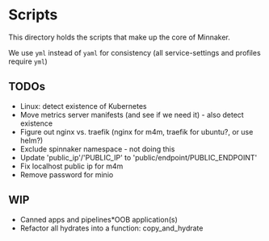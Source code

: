 # Scripts

This directory holds the scripts that make up the core of Minnaker.

We use `yml` instead of `yaml` for consistency (all service-settings and profiles require `yml`)

## TODOs

* Linux: detect existence of Kubernetes
* Move metrics server manifests (and see if we need it) - also detect existence
* Figure out nginx vs. traefik (nginx for m4m, traefik for ubuntu?, or use helm?)
* Exclude spinnaker namespace - not doing this
* Update 'public_ip'/'PUBLIC_IP' to 'public/endpoint/PUBLIC_ENDPOINT'
* Fix localhost public ip for m4m
* Remove password for minio

## WIP
* Canned apps and pipelines*OOB application(s)
* Refactor all hydrates into a function: copy_and_hydrate